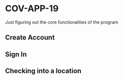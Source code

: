 # COV-APP-19
Just figuring out the core functionalities of the program

## Create Account
## Sign In
## Checking into a location
